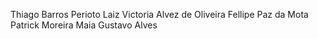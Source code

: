  Thiago Barros Perioto
 Laiz Victoria Alvez de Oliveira 
 Fellipe Paz da Mota
 Patrick Moreira Maia 
 Gustavo Alves
